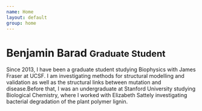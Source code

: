 ```yaml
---
name: Home
layout: default
group: home
---
```


<h1>Benjamin Barad <small> Graduate Student </small></h1>

Since 2013, I have been a graduate student studying Biophysics with James Fraser 
at UCSF. I am investigating methods for structural modelling and validation as 
well as the structural links between mutation and disease.Before that, I was an 
undergraduate at Stanford University studying Biological Chemistry, where I 
worked with Elizabeth Sattely investigating bacterial degradation of the plant 
polymer lignin. 